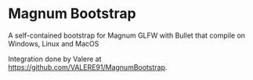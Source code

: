 # Magnum Bootstrap

A self-contained bootstrap for Magnum GLFW with Bullet that compile on Windows, Linux and MacOS

Integration done by Valere at https://github.com/VALERE91/MagnumBootstrap.
